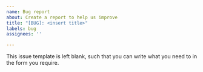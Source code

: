 ```yaml
---
name: Bug report
about: Create a report to help us improve
title: "[BUG]: <insert title>"
labels: bug
assignees: ''

---
```


This issue template is left blank, such that you can write what you need to in the form you require.
